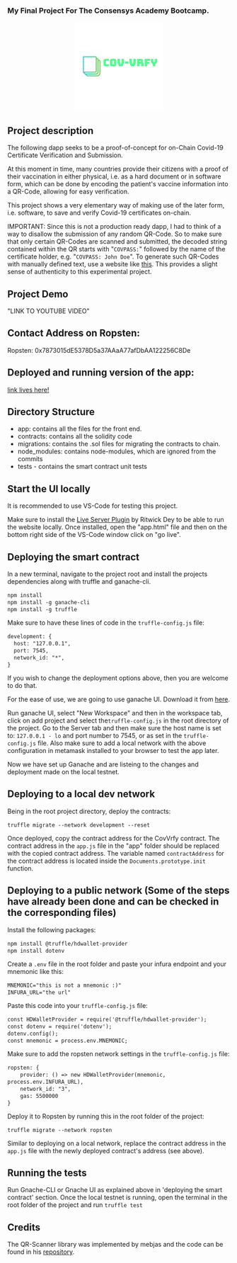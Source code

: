 ### My Final Project For The Consensys Academy Bootcamp.




<p align="center">
  <img  src="/app/assets/covlogo.png">
</p>


## Project description

The following dapp seeks to be a proof-of-concept for on-Chain Covid-19 Certificate Verification and Submission.

At this moment in time, many countries provide their citizens with a proof of their vaccination in either physical, i.e. as a hard document or in software form, which can be done by encoding the patient's vaccine information into a QR-Code, allowing for easy verification. 

This project shows a very elementary way of making use of the later form, i.e. software, to save and verify Covid-19 certificates on-chain.


IMPORTANT: Since this is not a production ready dapp, I had to think of a way to disallow the submission of any random QR-Code. So to make sure that only certain QR-Codes are scanned and submitted, the decoded string contained within the QR starts with "`COVPASS:`" followed by the name of the certificate holder, e.g. "`COVPASS: John Doe`". To generate such QR-Codes with manually defined text, use a website like [this](https://goqr.me/). This provides a slight sense of authenticity to this experimental project. 


## Project Demo

"LINK TO YOUTUBE VIDEO"
## Contact Address on Ropsten:

Ropsten: 0x7873015dE5378D5a37AAaA77afDbAA122256C8De
## Deployed and running version of the app:

[link lives here!](https://yousafe007.github.io/blockchain-developer-bootcamp-final-project/app/app.html)

## Directory Structure


- app: contains all the files for the front end.
- contracts: contains all the solidity code
- migrations: contains the .sol files for migrating the contracts to chain.
- node_modules: contains node-modules, which are ignored from the commits
- tests - contains the smart contract unit tests 



## Start the UI locally

It is recommended to use VS-Code for testing this project.

Make sure to install the [Live Server Plugin](https://marketplace.visualstudio.com/items?itemName=ritwickdey.LiveServer) by Ritwick Dey to be able to run the website locally. Once installed, open the "app.html" file and then on the bottom right side of the VS-Code window click on "go live".


## Deploying the smart contract

In a new terminal, navigate to the project root and install the projects dependencies along with truffle and ganache-cli.

```
npm install
npm install -g ganache-cli
npm install -g truffle
```

Make sure to have these lines of code in the `truffle-config.js` file:
```
development: {
  host: "127.0.0.1",
  port: 7545,
  network_id: "*",
}
```
If you wish to change the deployment options above, then you are welcome to do that.

For the ease of use, we are going to use ganache UI. Download it from [here](https://www.trufflesuite.com/ganache).

Run ganache UI, select "New Workspace" and then in the workspace tab, click on add project and select the`truffle-config.js` in the root directory of the project. Go to the Server tab and then make sure the host name is set to: `127.0.0.1 - lo` and port number to 7545, or as set in the `truffle-config.js` file. Also make sure to add a local network with the above configuration in metamask installed to your browser to test the app later.

Now we have set up Ganache and are listeing to the changes and deployment made on the local testnet.


## Deploying to a local dev network

Being in the root project directory, deploy the contracts:

```
truffle migrate --network development --reset
```
Once deployed, copy the contract address for the CovVrfy contract. The contract address in the `app.js` file in the "app" folder should be replaced with the copied contract address. The variable named `contractAddress` for the contract address is located inside the `Documents.prototype.init` function.


## Deploying to a public network (Some of the steps have already been done and can be checked in the corresponding files)

Install the following packages:
```
npm install @truffle/hdwallet-provider
npm install dotenv
```

Create a `.env` file in the root folder and paste your infura endpoint and your mnemonic like this:

```
MNEMONIC="this is not a mnemonic :)"
INFURA_URL="the url"
```



Paste this code into your `truffle-config.js` file:
```
const HDWalletProvider = require('@truffle/hdwallet-provider');
const dotenv = require('dotenv');
dotenv.config();
const mnemonic = process.env.MNEMONIC;
```

Make sure to add the ropsten network settings in the `truffle-config.js` file:

```
ropsten: {
    provider: () => new HDWalletProvider(mnemonic, process.env.INFURA_URL),
    network_id: "3",
    gas: 5500000
}

```

Deploy it to Ropsten by running this in the root folder of the project:

```
truffle migrate --network ropsten   
```

Similar to deploying on a local network, replace the contract address in the `app.js` file with the newly deployed contract's address (see above).
## Running the tests

Run Gnache-CLI or Gnache UI as explained above in 'deploying the smart contract' section. Once the local testnet is running, open the terminal in the root folder of the project and run `truffle test`

## Credits
The QR-Scanner library was implemented by mebjas and the code can be found in his [repository](https://github.com/mebjas/html5-qrcode).